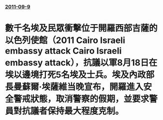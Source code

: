 ### [2011-09-9](/news/2011/09/9/index.md)

##### 
# 數千名埃及民眾衝擊位于開羅西部吉薩的以色列使館（2011 Cairo Israeli embassy attack Cairo Israeli embassy attack），抗議以軍8月18日在埃以邊境打死5名埃及士兵。埃及內政部長曼蘇爾‧埃薩維当晚宣布，開羅進入安全警戒狀態，取消警察的假期，並要求警員對抗議者保持最大程度克制。



